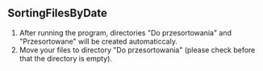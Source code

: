 ## SortingFilesByDate

1. After running the program, directories "Do przesortowania" and "Przesortowane" will be created automaticcaly.
2. Move your files to directory "Do przesortowania" (please check before that the directory is empty).
